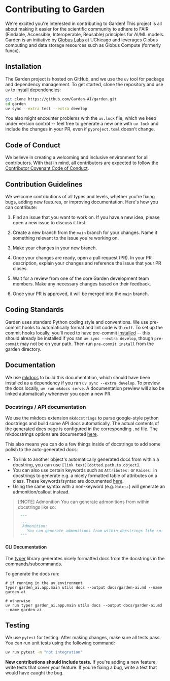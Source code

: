 # Contributing to Garden

We're excited you're interested in contributing to Garden! This project is all about making it easier for the scientific community to adhere to FAIR (Findable, Accessible, Interoperable, Reusable) principles for AI/ML models. Garden is an initiative by [Globus Labs](https://labs.globus.org) at UChicago and leverages Globus computing and data storage resources such as Globus Compute (formerly funcx).


## Installation

The Garden project is hosted on GitHub, and we use the `uv` tool for package and dependency management. To get started, clone the repository and use `uv` to install dependencies:

```bash
git clone https://github.com/Garden-AI/garden.git
cd garden
uv sync --extra test --extra develop
```

You also might encounter problems with the `uv.lock` file, which we keep under version control -- feel free to generate a new one with `uv lock` and include the changes in your PR, even if `pyproject.toml` doesn't change.

## Code of Conduct

We believe in creating a welcoming and inclusive environment for all contributors. With that in mind, all contributors are expected to follow the [Contributor Covenant Code of Conduct](https://www.contributor-covenant.org/version/2/0/code_of_conduct/).

## Contribution Guidelines

We welcome contributions of all types and levels, whether you're fixing bugs, adding new features, or improving documentation. Here's how you can contribute:

1. Find an issue that you want to work on. If you have a new idea, please open a new issue to discuss it first.

2. Create a new branch from the `main` branch for your changes. Name it something relevant to the issue you're working on.

3. Make your changes in your new branch.

4. Once your changes are ready, open a pull request (PR). In your PR description, explain your changes and reference the issue that your PR closes.

5. Wait for a review from one of the core Garden development team members. Make any necessary changes based on their feedback.

6. Once your PR is approved, it will be merged into the `main` branch.

## Coding Standards

Garden uses standard Python coding style and conventions. We use pre-commit hooks to automatically format and lint code with `ruff`. To set up the commit hooks locally, you'll need to have pre-commit [installed](https://pre-commit.com/#install) -- this should already be installed if you ran `uv sync --extra develop`, though `pre-commit` may not be on your path. Then run `pre-commit install` from the garden directory.

## Documentation
We use [mkdocs](https://www.mkdocs.org/user-guide/configuration/) to build this documentation, which should have been installed as a dependency if you ran `uv sync --extra develop`. To preview the docs locally, `uv run mkdocs serve`. A documentation preview will also be linked automatically whenever you open a new PR.

### Docstrings / API documentation
We use the mkdocs extension `mkdocstrings` to parse google-style python docstrings and build some API docs automatically. The actual contents of the generated docs page is configured in the corresponding `.md` file.
The mkdocstrings options are documented [here](https://mkdocstrings.github.io/python/usage/configuration/general/).

This also means you can do a few things inside of docstrings to add some polish to the auto-generated docs:

- To link to another object's automatically generated docs from within a docstring, you can use `[link text][dotted.path.to.object]`.
- You can also use certain keywords such as `Attributes:` or `Raises:` in docstrings to generate e.g. a nicely formatted table of attributes on a class. These keywords/syntax are documented [here](https://mkdocstrings.github.io/griffe/docstrings/).
- Using the same syntax with a non-keyword (e.g. `Notes:`) will generate an admonition/callout instead.

> [!NOTE] Admonition
> You can generate admonitions from within docstrings like so:
> ```python
>  """
>  ...
>   Admonition:
>     You can generate admonitions from within docstrings like so:
>  """
> ```
>

#### CLI Documentation
The [typer](https://typer.tiangolo.com/) library generates nicely formatted docs from the docstrings
in the commands/subcommands.

To generate the docs run:

``` shell
# if running in the uv environment
typer garden_ai.app.main utils docs --output docs/garden-ai.md --name garden-ai

# otherwise
uv run typer garden_ai.app.main utils docs --output docs/garden-ai.md --name garden-ai
```

## Testing

We use `pytest` for testing. After making changes, make sure all tests pass. You can run unit tests using the following command:

```bash
uv run pytest -m "not integration"
```


**New contributions should include tests.** If you're adding a new feature, write tests that cover your feature. If you're fixing a bug, write a test that would have caught the bug.
